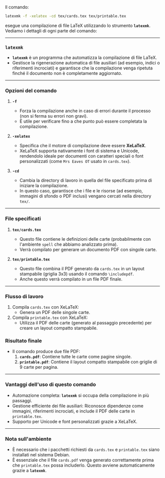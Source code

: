 Il comando:

```bash
latexmk -f -xelatex -cd tex/cards.tex tex/printable.tex
```

esegue una compilazione di file LaTeX utilizzando lo strumento **`latexmk`**. Vediamo i dettagli di ogni parte del comando:

---

### **`latexmk`**
- **`latexmk`** è un programma che automatizza la compilazione di file LaTeX.
- Gestisce la rigenerazione automatica di file ausiliari (ad esempio, indici o riferimenti incrociati) e garantisce che la compilazione venga ripetuta finché il documento non è completamente aggiornato.

---

### **Opzioni del comando**
1. **`-f`**
   - Forza la compilazione anche in caso di errori durante il processo (non si ferma su errori non gravi).
   - È utile per verificare fino a che punto può essere completata la compilazione.

2. **`-xelatex`**
   - Specifica che il motore di compilazione deve essere **XeLaTeX**.
   - XeLaTeX supporta nativamente i font di sistema e Unicode, rendendolo ideale per documenti con caratteri speciali o font personalizzati (come `Mrs Eaves OT` usato in `cards.tex`).

3. **`-cd`**
   - Cambia la directory di lavoro in quella del file specificato prima di iniziare la compilazione.
   - In questo caso, garantisce che i file e le risorse (ad esempio, immagini di sfondo o PDF inclusi) vengano cercati nella directory `tex/`.

---

### **File specificati**
1. **`tex/cards.tex`**
   - Questo file contiene le definizioni delle carte (probabilmente con l'ambiente `spell` che abbiamo analizzato prima).
   - Verrà compilato per generare un documento PDF con singole carte.

2. **`tex/printable.tex`**
   - Questo file combina il PDF generato da `cards.tex` in un layout stampabile (griglia 3x3) usando il comando `\includepdf`.
   - Anche questo verrà compilato in un file PDF finale.

---

### **Flusso di lavoro**
1. Compila `cards.tex` con XeLaTeX:
   - Genera un PDF delle singole carte.
2. Compila `printable.tex` con XeLaTeX:
   - Utilizza il PDF delle carte (generato al passaggio precedente) per creare un layout compatto stampabile.

### **Risultato finale**
- Il comando produce due file PDF:
  1. **`cards.pdf`**: Contiene tutte le carte come pagine singole.
  2. **`printable.pdf`**: Contiene il layout compatto stampabile con griglie di 9 carte per pagina.

---

### **Vantaggi dell'uso di questo comando**
- Automazione completa: **`latexmk`** si occupa della compilazione in più passaggi.
- Gestione efficiente dei file ausiliari: Riconosce dipendenze come immagini, riferimenti incrociati, e include il PDF delle carte in `printable.tex`.
- Supporto per Unicode e font personalizzati grazie a XeLaTeX.

---

### **Nota sull'ambiente**
- È necessario che i pacchetti richiesti da `cards.tex` e `printable.tex` siano installati nel sistema Debian.
- È essenziale che il file `cards.pdf` venga generato correttamente prima che `printable.tex` possa includerlo. Questo avviene automaticamente grazie a **`latexmk`**.

